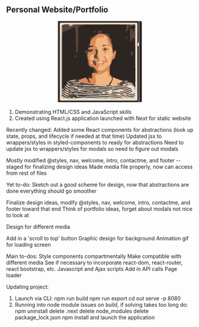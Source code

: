 ## Personal Website/Portfolio

<p align="center">
  <img src="./static/genImages/3-color-trace.png" alt="Profile Image" />
</p>

1. Demonstrating HTML/CSS and JavaScript skills
2. Created using React.js application launched with Next for static website

Recently changed:
  Added some React components for abstractions (look up state, props, and lifecycle if needed at that time)
  Updated jsx to wrappers/styles in styled-components to ready for abstractions
  Need to update jsx to wrappers/styles for modals so need to figure out modals

  Mostly modified @styles, nav, welcome, intro, contactme, and footer -- staged for finalizing design ideas
  Made media file properly, now can access from rest of files

Yet to-do:
  Sketch out a good scheme for design, now that abstractions are done everything should go smoother

  Finalize design ideas, modify @styles, nav, welcome, intro, contactme, and footer toward that end
  Think of portfolio ideas, forget about modals not nice to look at

  Design for different media

  Add in a 'scroll to top' button
  Graphic design for background
  Animation gif for loading screen

Main to-dos:
  Style components compartmentally
  Make compatible with different media
  See if necessary to incorporate react-dom, react-router, react bootstrap, etc.
  Javascript and Ajax scripts
  Add in API calls
  Page loader

Updating project:
  1. Launch via CLI:
    npm run build
    npm run export
    cd out
    serve -p 8080
  2. Running into node module issues on build, if solving takes too long do:
    npm uninstall
    delete .next
    delete node_modules
    delete package_lock.json
    npm install
    and launch the application
